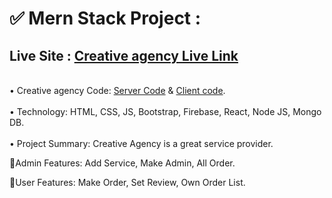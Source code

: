 # ✅ Mern Stack Project : 

## Live Site : <a href="https://creative-agency-f9083.web.app/">Creative agency Live Link</a>
<br>
• Creative agency Code:   <a href="https://github.com/AH-INSTITUTE/creative-agency-server">Server Code</a> &  <a href="https://github.com/AH-INSTITUTE/creative-agency-client">Client code</a>.
<br><br>
• Technology: HTML, CSS, JS, Bootstrap, Firebase, React, Node JS, Mongo DB.
<br><br>
• Project Summary: Creative Agency is a great service provider.
<br>
<p>🔷Admin Features:  Add Service, Make Admin, All Order.</p>
<p>🔷User Features: Make Order, Set Review, Own Order List.</p>